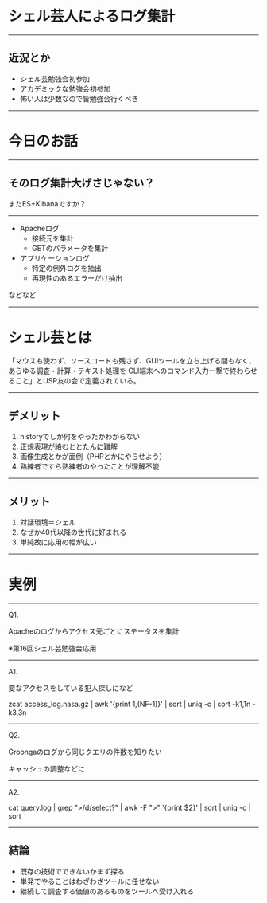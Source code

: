 # シェル芸人によるログ集計

---

## 近況とか

* シェル芸勉強会初参加
* アカデミックな勉強会初参加
* 怖い人は少数なので皆勉強会行くべき

---

# 今日のお話

___

## そのログ集計大げさじゃない？

またES+Kibanaですか？

___

* Apacheログ
    * 接続元を集計
    * GETのパラメータを集計
* アプリケーションログ
    * 特定の例外ログを抽出
    * 再現性のあるエラーだけ抽出

などなど

---

# シェル芸とは

「マウスも使わず、ソースコードも残さず、GUIツールを立ち上げる間もなく、あらゆる調査・計算・テキスト処理を CLI端末へのコマンド入力一撃で終わらせること」とUSP友の会で定義されている。

___

## デメリット

1. historyでしか何をやったかわからない
2. 正規表現が絡むととたんに難解
3. 画像生成とかが面倒（PHPとかにやらせよう）
4. 熟練者ですら熟練者のやったことが理解不能

___

## メリット

1. 対話環境＝シェル
2. なぜか40代以降の世代に好まれる
3. 単純故に応用の幅が広い

---

# 実例

___

Q1.

Apacheのログからアクセス元ごとにステータスを集計

※第16回シェル芸勉強会応用

___

A1.

変なアクセスをしている犯人探しになど

zcat access_log.nasa.gz | awk '{print $1,$(NF-1)}' | sort | uniq -c | sort -k1,1n -k3,3n

___

Q2.

Groongaのログから同じクエリの件数を知りたい

キャッシュの調整などに

___

A2.

cat query.log | grep ">/d/select?" | awk -F ">" '{print $2}' | sort | uniq -c | sort

---

## 結論

- 既存の技術でできないかまず探る
- 単発でやることはわざわざツールに任せない
- 継続して調査する価値のあるものをツールへ受け入れる
